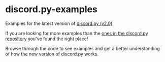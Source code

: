 # discord.py-examples
Examples for the latest version of [discord.py (v2.0)](https://github.com/Rapptz/discord.py)

If you are looking for more examples than the [ones in the discord.py repository](https://github.com/Rapptz/discord.py/tree/master/examples) you've found the right place!

Browse through the code to see examples and get a better understanding of how the new version of discord.py works.
